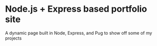 # Node.js + Express based portfolio site
A dynamic page built in Node, Express, and Pug to show off some of my projects